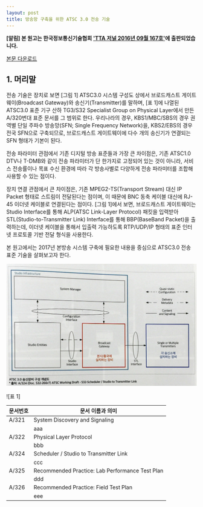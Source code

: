 ```yaml
---
layout: post
title: 방송망 구축을 위한 ATSC 3.0 전송 기술 
---
```


**[알림] 본 원고는 한국정보통신기술협회 ['TTA 저널 2016년 09월 167호'](http://www.tta.or.kr/data/reporthosulist_view.jsp?kind_num=1&hosu=167)에 출판되었습니다.**

[본문 다운로드](www.tta.or.kr/data/reportDown.jsp?news_num=4619)

## 1. 머리말

  전송 기술은 장치로 보면 [그림 1] ATSC3.0 시스템 구성도 상에서 브로드캐스트 게이트웨이(Broadcast Gateway)와 송신기(Transmitter)를 말하며, [표 1]에 나열된 ATSC3.0 표준 기구 산하 TG3/S32 Specialist Group on Physical Layer에서 만든 A/320번대 표준 문서를 그 범위로 한다. 우리나라의 경우, KBS1/MBC/SBS의 경우 권역별 단일 주파수 방송망(SFN; Single Frequency Network)을, KBS2/EBS의 경우 전국 SFN으로 구축되므로, 브로드캐스트 게이트웨이에 다수 개의 송신기가 연결되는 SFN 형태가 기본이 된다.
  
  전송 파라미터 관점에서 기존 디지털 방송 표준들과 가장 큰 차이점은, 기존 ATSC1.0 DTV나 T-DMB와 같이 전송 파라미터가 단 한가지로 고정되어 있는 것이 아니라, 서비스 전송률이나 목표 수신 환경에 따라 각 방송사별로 다양하게 전송 파라미터를 조합해 사용할 수 있는 점이다.
  
  장치 연결 관점에서 큰 차이점은, 기존 MPEG2-TS(Transport Stream) 대신 IP Packet 형태로 스트림이 전달된다는 점이며, 이 때문에 BNC 동축 케이블 대신에 RJ-45 이더넷 케이블로 연결된다는 점이다. [그림 1]에서 보면, 브로드캐스트 게이트웨이는 Studio Interface를 통해 ALP(ATSC Link-Layer Protocol) 패킷을 입력받아 STL(Studio-to-Transmitter Link) Interface를 통해 BBP(BaseBand Packet)을 출력하는데, 이더넷 케이블을 통해서 입출력 가능하도록 RTP/UDP/IP 형태의 표준 인터넷 프로토콜 기반 전달 형식을 사용한다.
  
  본 원고에서는 2017년 본방송 시스템 구축에 필요한 내용을 중심으로 ATSC3.0 전송 표준 기술을 살펴보고자 한다.

![그림 1](/images/KOBA2016_Equipment_1.JPG)

![표 1]

| 문서번호  | 문서 이름과 의미                                  |
|----------|-------------------------------------------------|
| A/321    | System Discovery and Signaling                  |
|          | aaa                                             |
| A/322    | Physical Layer Protocol                         |
|          | bbb                                             |
| A/324    | Scheduler / Studio to Transmitter Link          |
|          | ccc                                             |
| A/325    | Recommended Practice: Lab Performance Test Plan |
|          | ddd                                             |
| A/326    | Recommended Practice: Field Test Plan           |
|          | eee                                             |
